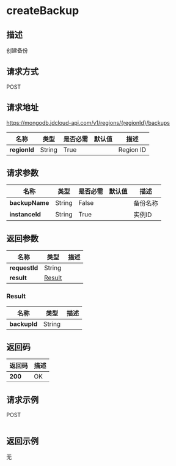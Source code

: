 # createBackup


## 描述
创建备份

## 请求方式
POST

## 请求地址
https://mongodb.jdcloud-api.com/v1/regions/{regionId}/backups

|名称|类型|是否必需|默认值|描述|
|---|---|---|---|---|
|**regionId**|String|True||Region ID|

## 请求参数
|名称|类型|是否必需|默认值|描述|
|---|---|---|---|---|
|**backupName**|String|False||备份名称|
|**instanceId**|String|True||实例ID|


## 返回参数
|名称|类型|描述|
|---|---|---|
|**requestId**|String||
|**result**|[Result](##Result)||


### <a name="Result">Result</a>
|名称|类型|描述|
|---|---|---|
|**backupId**|String||

## 返回码
|返回码|描述|
|---|---|
|**200**|OK|

## 请求示例
POST
```

```

## 返回示例
无
